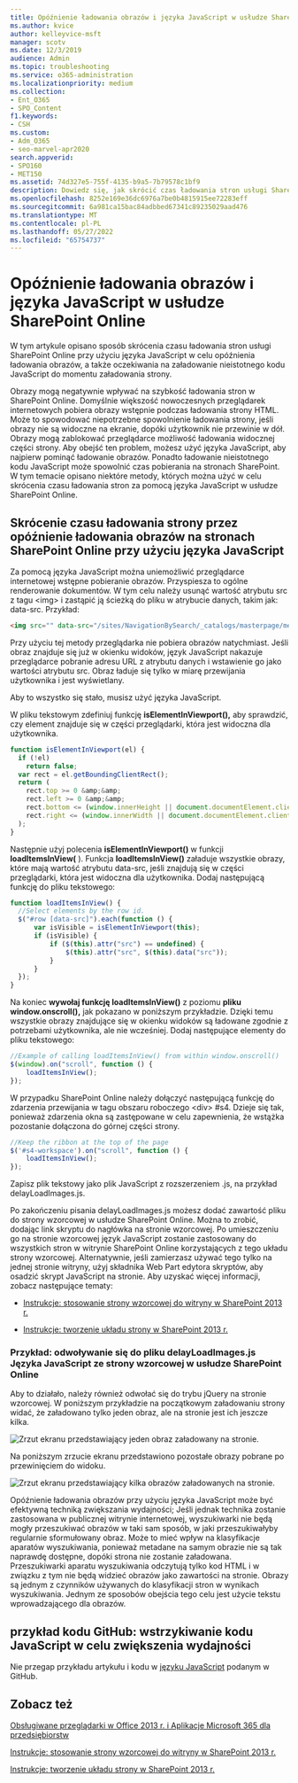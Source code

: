 ```yaml
---
title: Opóźnienie ładowania obrazów i języka JavaScript w usłudze SharePoint Online
ms.author: kvice
author: kelleyvice-msft
manager: scotv
ms.date: 12/3/2019
audience: Admin
ms.topic: troubleshooting
ms.service: o365-administration
ms.localizationpriority: medium
ms.collection:
- Ent_O365
- SPO_Content
f1.keywords:
- CSH
ms.custom:
- Adm_O365
- seo-marvel-apr2020
search.appverid:
- SPO160
- MET150
ms.assetid: 74d327e5-755f-4135-b9a5-7b79578c1bf9
description: Dowiedz się, jak skrócić czas ładowania stron usługi SharePoint Online przy użyciu języka JavaScript w celu opóźnienia ładowania obrazów i innych niż istotne skrypty JavaScript.
ms.openlocfilehash: 8252e169e36dc6976a7be0b4815915ee72283eff
ms.sourcegitcommit: 6a981ca15bac84adbbed67341c89235029aad476
ms.translationtype: MT
ms.contentlocale: pl-PL
ms.lasthandoff: 05/27/2022
ms.locfileid: "65754737"
---
```

# <a name="delay-loading-images-and-javascript-in-sharepoint-online"></a>Opóźnienie ładowania obrazów i języka JavaScript w usłudze SharePoint Online

W tym artykule opisano sposób skrócenia czasu ładowania stron usługi SharePoint Online przy użyciu języka JavaScript w celu opóźnienia ładowania obrazów, a także oczekiwania na załadowanie nieistotnego kodu JavaScript do momentu załadowania strony.
  
Obrazy mogą negatywnie wpływać na szybkość ładowania stron w SharePoint Online. Domyślnie większość nowoczesnych przeglądarek internetowych pobiera obrazy wstępnie podczas ładowania strony HTML. Może to spowodować niepotrzebne spowolnienie ładowania strony, jeśli obrazy nie są widoczne na ekranie, dopóki użytkownik nie przewinie w dół. Obrazy mogą zablokować przeglądarce możliwość ładowania widocznej części strony. Aby obejść ten problem, możesz użyć języka JavaScript, aby najpierw pominąć ładowanie obrazów. Ponadto ładowanie nieistotnego kodu JavaScript może spowolnić czas pobierania na stronach SharePoint. W tym temacie opisano niektóre metody, których można użyć w celu skrócenia czasu ładowania stron za pomocą języka JavaScript w usłudze SharePoint Online.
  
## <a name="improve-page-load-times-by-delaying-image-loading-in-sharepoint-online-pages-by-using-javascript"></a>Skrócenie czasu ładowania strony przez opóźnienie ładowania obrazów na stronach SharePoint Online przy użyciu języka JavaScript

Za pomocą języka JavaScript można uniemożliwić przeglądarce internetowej wstępne pobieranie obrazów. Przyspiesza to ogólne renderowanie dokumentów. W tym celu należy usunąć wartość atrybutu src z tagu \<img\> i zastąpić ją ścieżką do pliku w atrybucie danych, takim jak: data-src. Przykład:
  
```html
<img src="" data-src="/sites/NavigationBySearch/_catalogs/masterpage/media/microsoft-white-8.jpg" />
```

Przy użyciu tej metody przeglądarka nie pobiera obrazów natychmiast. Jeśli obraz znajduje się już w okienku widoków, język JavaScript nakazuje przeglądarce pobranie adresu URL z atrybutu danych i wstawienie go jako wartości atrybutu src. Obraz ładuje się tylko w miarę przewijania użytkownika i jest wyświetlany.
  
Aby to wszystko się stało, musisz użyć języka JavaScript.
  
W pliku tekstowym zdefiniuj funkcję **isElementInViewport(),** aby sprawdzić, czy element znajduje się w części przeglądarki, która jest widoczna dla użytkownika.
  
```javascript
function isElementInViewport(el) {
  if (!el)
    return false;
  var rect = el.getBoundingClientRect();
  return (
    rect.top >= 0 &amp;&amp;
    rect.left >= 0 &amp;&amp;
    rect.bottom <= (window.innerHeight || document.documentElement.clientHeight) &amp;&amp;
    rect.right <= (window.innerWidth || document.documentElement.clientWidth)
  );
}
```

Następnie użyj polecenia **isElementInViewport()** w funkcji **loadItemsInView(** ). Funkcja **loadItemsInView()** załaduje wszystkie obrazy, które mają wartość atrybutu data-src, jeśli znajdują się w części przeglądarki, która jest widoczna dla użytkownika. Dodaj następującą funkcję do pliku tekstowego:
  
```javascript
function loadItemsInView() {
  //Select elements by the row id.
  $("#row [data-src]").each(function () {
      var isVisible = isElementInViewport(this);
      if (isVisible) {
          if ($(this).attr("src") == undefined) {
              $(this).attr("src", $(this).data("src"));
          }
      }
  });
}
```

Na koniec **wywołaj funkcję loadItemsInView()** z poziomu **pliku window.onscroll(),** jak pokazano w poniższym przykładzie. Dzięki temu wszystkie obrazy znajdujące się w okienku widoków są ładowane zgodnie z potrzebami użytkownika, ale nie wcześniej. Dodaj następujące elementy do pliku tekstowego:
  
```javascript
//Example of calling loadItemsInView() from within window.onscroll()
$(window).on("scroll", function () {
    loadItemsInView();
});

```

W przypadku SharePoint Online należy dołączyć następującą funkcję do zdarzenia przewijania w tagu obszaru roboczego \<div\> #s4. Dzieje się tak, ponieważ zdarzenia okna są zastępowane w celu zapewnienia, że wstążka pozostanie dołączona do górnej części strony.
  
```javascript
//Keep the ribbon at the top of the page
$('#s4-workspace').on("scroll", function () {
    loadItemsInView();
});
```

Zapisz plik tekstowy jako plik JavaScript z rozszerzeniem .js, na przykład delayLoadImages.js.
  
Po zakończeniu pisania delayLoadImages.js możesz dodać zawartość pliku do strony wzorcowej w usłudze SharePoint Online. Można to zrobić, dodając link skryptu do nagłówka na stronie wzorcowej. Po umieszczeniu go na stronie wzorcowej język JavaScript zostanie zastosowany do wszystkich stron w witrynie SharePoint Online korzystających z tego układu strony wzorcowej. Alternatywnie, jeśli zamierzasz używać tego tylko na jednej stronie witryny, użyj składnika Web Part edytora skryptów, aby osadzić skrypt JavaScript na stronie. Aby uzyskać więcej informacji, zobacz następujące tematy:
  
- [Instrukcje: stosowanie strony wzorcowej do witryny w SharePoint 2013 r.](/sharepoint/dev/general-development/how-to-apply-a-master-page-to-a-site-in-sharepoint)

- [Instrukcje: tworzenie układu strony w SharePoint 2013 r.](/sharepoint/dev/general-development/how-to-create-a-page-layout-in-sharepoint)

### <a name="example-referencing-the-javascript-delayloadimagesjs-file-from-a-master-page-in-sharepoint-online"></a>Przykład: odwoływanie się do pliku delayLoadImages.js Języka JavaScript ze strony wzorcowej w usłudze SharePoint Online
  
Aby to działało, należy również odwołać się do trybu jQuery na stronie wzorcowej. W poniższym przykładzie na początkowym załadowaniu strony widać, że załadowano tylko jeden obraz, ale na stronie jest ich jeszcze kilka.
  
![Zrzut ekranu przedstawiający jeden obraz załadowany na stronie.](../media/3d177ddb-67e5-43a7-b327-c9f9566ca937.png)
  
Na poniższym zrzucie ekranu przedstawiono pozostałe obrazy pobrane po przewinięciem do widoku.
  
![Zrzut ekranu przedstawiający kilka obrazów załadowanych na stronie.](../media/95eb2b14-f6a1-4eac-a5cb-96097e49514c.png)
  
Opóźnienie ładowania obrazów przy użyciu języka JavaScript może być efektywną techniką zwiększania wydajności; Jeśli jednak technika zostanie zastosowana w publicznej witrynie internetowej, wyszukiwarki nie będą mogły przeszukiwać obrazów w taki sam sposób, w jaki przeszukiwałyby regularnie sformułowany obraz. Może to mieć wpływ na klasyfikacje aparatów wyszukiwania, ponieważ metadane na samym obrazie nie są tak naprawdę dostępne, dopóki strona nie zostanie załadowana. Przeszukiwarki aparatu wyszukiwania odczytują tylko kod HTML i w związku z tym nie będą widzieć obrazów jako zawartości na stronie. Obrazy są jednym z czynników używanych do klasyfikacji stron w wynikach wyszukiwania. Jednym ze sposobów obejścia tego celu jest użycie tekstu wprowadzającego dla obrazów.
  
## <a name="github-code-sample-injecting-javascript-to-improve-performance"></a>przykład kodu GitHub: wstrzykiwanie kodu JavaScript w celu zwiększenia wydajności

Nie przegap przykładu artykułu i kodu w [języku JavaScript](https://go.microsoft.com/fwlink/p/?LinkId=524759) podanym w GitHub.
  
## <a name="see-also"></a>Zobacz też

[Obsługiwane przeglądarki w Office 2013 r. i Aplikacje Microsoft 365 dla przedsiębiorstw](https://support.office.com/article/57342811-0dc4-4316-b773-20082ced8a82)
  
[Instrukcje: stosowanie strony wzorcowej do witryny w SharePoint 2013 r.](/sharepoint/dev/general-development/how-to-apply-a-master-page-to-a-site-in-sharepoint)
  
[Instrukcje: tworzenie układu strony w SharePoint 2013 r.](/sharepoint/dev/general-development/how-to-create-a-page-layout-in-sharepoint)